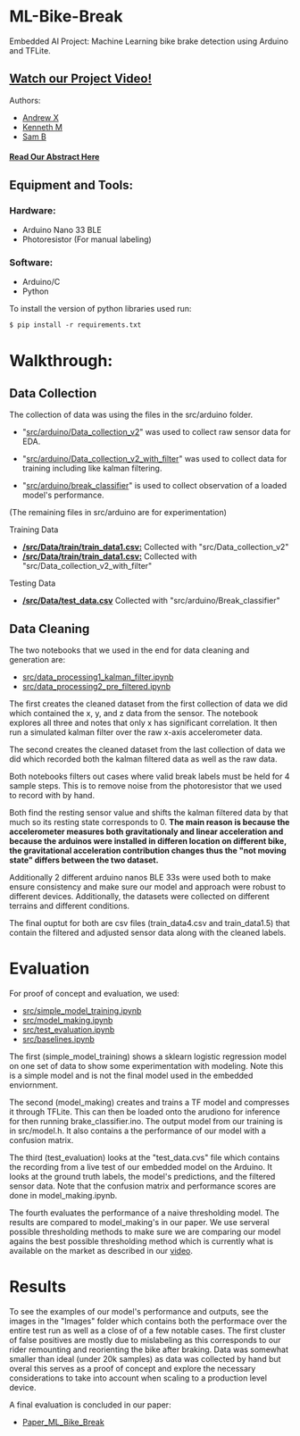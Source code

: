 # ML-Bike-Break
Embedded AI Project: Machine Learning bike brake detection using Arduino and TFLite.

## [Watch our Project Video!](https://www.youtube.com/watch?v=RIn2AcNfQwM&ab_channel=KennethMucyo)
Authors:
- [Andrew X](https://github.com/Qulxis)
- [Kenneth M](https://github.com/Kennethm-spec)
- [Sam B](https://github.com/sdb2174)
#### [Read Our Abstract Here](https://github.com/Qulxis/ML-Bike-Break/raw/main/Paper_ML_Bike_Break.pdf)


## Equipment and Tools:
### Hardware:
- Arduino Nano 33 BLE
- Photoresistor (For manual labeling)
### Software:
- Arduino/C
- Python

To install the version of python libraries used run:
```
$ pip install -r requirements.txt
```
# Walkthrough:
## Data Collection
The collection of data was using the files in the src/arduino folder. 

- "[src/arduino/Data_collection_v2](https://github.com/Qulxis/ML-Bike-Break/tree/main/src/arduino/Data_collection_v2)" was used to collect raw sensor data for EDA. 

- "[src/arduino/Data_collection_v2_with_filter](https://github.com/Qulxis/ML-Bike-Break/tree/main/src/arduino/Data_collection_v2_with_filter)" was used to collect data for training including like kalman filtering. 

- "[src/arduino/break_classifier](https://github.com/Qulxis/ML-Bike-Break/tree/main/src/arduino/brake_classifier)" is used to collect observation of a loaded model's performance.

(The remaining files in src/arduino are for experimentation)

Training Data
- **[/src/Data/train/train_data1.csv:](https://github.com/Qulxis/ML-Bike-Break/blob/main/src/Data/data_trial_1.csv)** Collected with "src/Data_collection_v2"
- **[/src/Data/train/train_data1.csv:](https://github.com/Qulxis/ML-Bike-Break/blob/main/src/Data/data_trial_4.csv)** Collected with "src/Data_collection_v2_with_filter"

Testing Data
- **[/src/Data/test_data.csv](https://github.com/Qulxis/ML-Bike-Break/blob/main/src/Data/test%20data.csv)** Collected with "src/arduino/Break_classifier"

## Data Cleaning
The two notebooks that we used in the end for data cleaning and generation are:
- [src/data_processing1_kalman_filter.ipynb](https://github.com/Qulxis/ML-Bike-Break/blob/main/src/data_processing1_kalman_filter.ipynb)
- [src/data_processing2_pre_filtered.ipynb](https://github.com/Qulxis/ML-Bike-Break/blob/main/src/data_processing2_pre_filtered.ipynb)

The first creates the cleaned dataset from the first collection of data we did which contained the x, y, and z data from the sensor. The notebook explores all three and notes that only x has significant correlation. It then run a simulated kalman filter over the raw x-axis accelerometer data.

The second creates the cleaned dataset from the last collection of data we did which recorded both the kalman filtered data as well as the raw data.

Both notebooks filters out cases where valid break labels must be held for 4 sample steps. This is to remove noise from the photoresistor that we used to record with by hand. 

Both find the resting sensor value and shifts the kalman filtered data by that much so its resting state corresponds to 0. **The main reason is because the accelerometer measures both gravitationaly and linear acceleration and because the arduinos were installed in differen location on different bike, the gravitational acceleration contribution changes thus the "not moving state" differs between the two dataset.** 

Additionally 2 different arduino nanos BLE 33s were used both to make ensure consistency and make sure our model and approach were robust to different devices. Additionally, the datasets were collected on different terrains and different conditions. 

The final ouptut for both are csv files (train_data4.csv and train_data1.5) that contain the filtered and adjusted sensor data along with the cleaned labels.

# Evaluation
For proof of concept and evaluation, we used:
- [src/simple_model_training.ipynb](https://github.com/Qulxis/ML-Bike-Break/blob/main/src/simple_model_training.ipynb)
- [src/model_making.ipynb](https://github.com/Qulxis/ML-Bike-Break/blob/main/src/model_making.ipynb)
- [src/test_evaluation.ipynb](https://github.com/Qulxis/ML-Bike-Break/blob/main/src/test_evaluation.ipynb)
- [src/baselines.ipynb](https://github.com/Qulxis/ML-Bike-Break/blob/main/src/baselines.ipynb)

The first (simple_model_training) shows a sklearn logistic regression model on one set of data to show some experimentation with modeling. Note this is a simple model and is not the final model used in the embedded enviornment.

The second (model_making) creates and trains a TF model and compresses it through TFLite. This can then be loaded onto the arudiono for inference for then running brake_classifier.ino. The output model from our training is in src/model.h. It also contains a the performance of our model with a confusion matrix.

The third (test_evaluation) looks at the "test_data.cvs" file which contains the recording from a live test of our embedded model on the Arduino. It looks at the ground truth labels, the model's predictions, and the filtered sensor data. Note that the confusion matrix and performance scores are done in model_making.ipynb.

The fourth evaluates the performance of a naive thresholding model. The results are compared to model_making's in our paper. We use serveral possible thresholding methods to make sure we are comparing our model agains the best possible thresholding method which is currently what is available on the market as described in our [video](https://www.youtube.com/watch?v=RIn2AcNfQwM&ab_channel=KennethMucyo).
# Results
To see the examples of our model's performance and outputs, see the images in the "Images" folder which contains both the performace over the entire test run as well as a close of of a few notable cases. The first cluster of false positives are mostly due to mislabeling as this corresponds to our rider remounting and reorienting the bike after braking. Data was somewhat smaller than ideal (under 20k samples) as data was collected by hand but overal this serves as a proof of concept and explore the necessary considerations to take into account when scaling to a production level device. 

A final evaluation is concluded in our paper:
- [Paper_ML_Bike_Break](https://github.com/Qulxis/ML-Bike-Break/blob/main/Paper_ML_Bike_Break.pdf)
